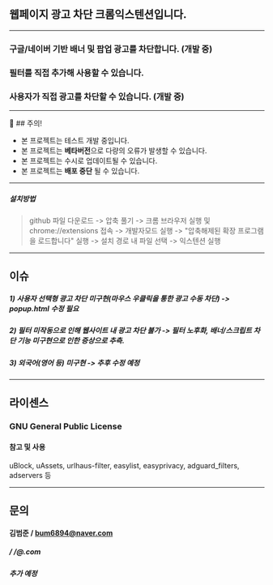 
## 웹페이지 광고 차단 크롬익스텐션입니다.
---
### 구글/네이버 기반 배너 및 팝업 광고를 차단합니다. (개발 중)
### 필터를 직접 추가해 사용할 수 있습니다.
### 사용자가 직접 광고를 차단할 수 있습니다. (개발 중)
---
📢 ## 주의!
- 본 프로젝트는 테스트 개발 중입니다.
- 본 프로젝트는 **베타버전**으로 다량의 오류가 발생할 수 있습니다.
- 본 프로젝트는 수시로 업데이트될 수 있습니다.
- 본 프로젝트는 **배포 중단** 될 수 있습니다.
---
##### 설치방법
> github 파일 다운로드 -> 압축 풀기 -> 크롬 브라우저 실행 및 chrome://extensions 접속 -> 개발자모드 실행 -> "압축해제된 확장 프로그램을 로드합니다" 실행 -> 설치 경로 내 파일 선택 -> 익스텐션 실행
---
## 이슈
##### 1) 사용자 선택형 광고 차단 미구현(마우스 우클릭을 통한 광고 수동 차단) -> popup.html 수정 필요
##### 2) 필터 미작동으로 인해 웹사이트 내 광고 차단 불가 -> 필터 노후화, 배너/스크립트 차단 기능 미구현으로 인한 증상으로 추측.
##### 3) 외국어(영어 등) 미구현 -> 추후 수정 예정
---
## 라이센스
### GNU General Public License

#### 참고 및 사용
uBlock, uAssets, urlhaus-filter, easylist, easyprivacy, adguard_filters, adservers 등

---
## 문의
#### 김범준 / bum6894@naver.com
##### /  /@.com
##### 추가 예정
